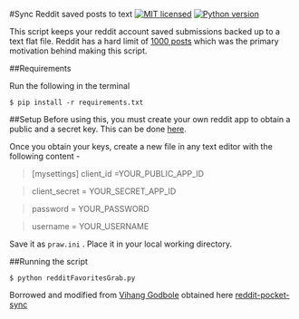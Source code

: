 #Sync Reddit saved posts to text
[![MIT licensed](https://img.shields.io/badge/license-MIT-blue.svg)](https://raw.githubusercontent.com/hyperium/hyper/master/LICENSE) [![Python version](https://img.shields.io/badge/python-3.5-blue.svg)](https://www.python.org/downloads/release/python-350/)

This script keeps your reddit account saved submissions backed up to a text flat file. Reddit has a hard limit of [1000 posts](https://www.reddit.com/r/help/comments/24znn6/i_just_learned_that_reddit_limits_the_number_of/) which was the primary motivation behind making this script. 

##Requirements

Run the following in the terminal
```shell
$ pip install -r requirements.txt
```

##Setup
Before using this, you must create your own reddit app to obtain a public and a secret key. This can be done [here](https://ssl.reddit.com/prefs/apps).

Once you obtain your keys, create a new file in any text editor with the following content -
> [mysettings]
> client_id =YOUR_PUBLIC_APP_ID

> client_secret = YOUR_SECRET_APP_ID

> password = YOUR_PASSWORD

> username = YOUR_USERNAME

Save it as `praw.ini` .
Place it in your local working directory.

##Running the script
```shell
$ python redditFavoritesGrab.py 
```

Borrowed and modified from [Vihang Godbole](https://github.com/vihanggodbole) obtained here [reddit-pocket-sync](https://github.com/vihanggodbole/reddit-pocket-sync)
